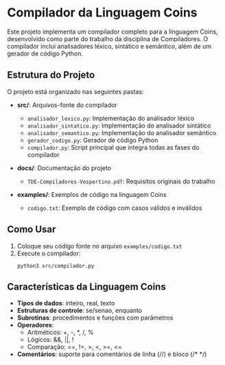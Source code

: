 # Compilador da Linguagem Coins

Este projeto implementa um compilador completo para a linguagem Coins, desenvolvido como parte do trabalho da disciplina de Compiladores. O compilador inclui analisadores léxico, sintático e semântico, além de um gerador de código Python.

## Estrutura do Projeto

O projeto está organizado nas seguintes pastas:

- **src/**: Arquivos-fonte do compilador
  - `analisador_lexico.py`: Implementação do analisador léxico
  - `analisador_sintatico.py`: Implementação do analisador sintático
  - `analisador_semantico.py`: Implementação do analisador semântico
  - `gerador_codigo.py`: Gerador de código Python
  - `compilador.py`: Script principal que integra todas as fases do compilador

- **docs/**: Documentação do projeto
  - `TDE-Compiladores-Vespertino.pdf`: Requisitos originais do trabalho

- **examples/**: Exemplos de código na linguagem Coins
  - `codigo.txt`: Exemplo de código com casos válidos e inválidos

## Como Usar

1. Coloque seu código fonte no arquivo `examples/codigo.txt`
2. Execute o compilador:
   ```
   python3 src/compilador.py
   ```

## Características da Linguagem Coins

- **Tipos de dados**: inteiro, real, texto
- **Estruturas de controle**: se/senao, enquanto
- **Subrotinas**: procedimentos e funções com parâmetros
- **Operadores**:
  - Aritméticos: +, -, *, /, %
  - Lógicos: &&, ||, !
  - Comparação: ==, !=, >, <, >=, <=
- **Comentários**: suporte para comentários de linha (//) e bloco (/* */)
